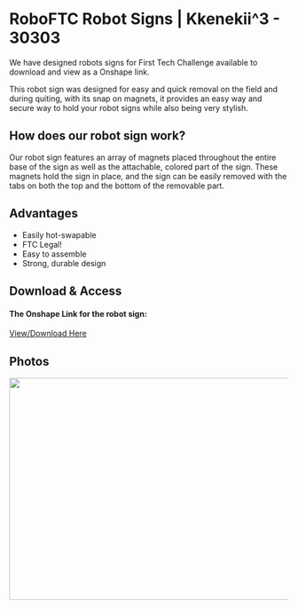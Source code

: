# RoboFTC Robot Signs | Kkenekii^3 - 30303

We have designed robots signs for First Tech Challenge available to download and view as a Onshape link.

This robot sign was designed for easy and quick removal on the field and during quiting, with its snap on magnets, it provides an easy way and secure way to hold your robot signs while also being very stylish.

## How does our robot sign work?

Our robot sign features an array of magnets placed throughout the entire base of the sign as well as the attachable, colored part of the sign. These magnets hold the sign in place, and the sign can be easily removed with the tabs on both the top and the bottom of the removable part.

## Advantages
- Easily hot-swapable
- FTC Legal!
- Easy to assemble
- Strong, durable design

## Download & Access

#### The Onshape Link for the robot sign:

[View/Download Here](https://cad.onshape.com/documents/18cc345589cb155ca6629c93/w/9950265c722f1054b1f4047c/e/04491882bcdf29187c0ea6c4?renderMode=0&uiState=685ad5382a86942241ab2d39)


## Photos
<style>img{border: 4px #1b1b1f;}</style>
<img height="400" src="/images/robotsign.png" width="600"/>
